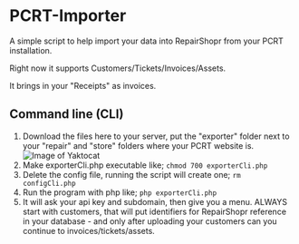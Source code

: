 PCRT-Importer
=============

A simple script to help import your data into RepairShopr from your PCRT installation.

Right now it supports Customers/Tickets/Invoices/Assets.

It brings in your "Receipts" as invoices.

## Command line (CLI)

1. Download the files here to your server, put the "exporter" folder next to your "repair" and "store" folders where your PCRT website is.
![Image of Yaktocat](http://i.imgur.com/9J0LcNK.png)
2. Make exporterCli.php executable like; ```chmod 700 exporterCli.php```
3. Delete the config file, running the script will create one; ```rm configCli.php```
4. Run the program with php like; ```php exporterCli.php```
5. It will ask your api key and subdomain, then give you a menu. ALWAYS start with customers, that will put identifiers for RepairShopr reference in your database - and only after uploading your customers can you continue to invoices/tickets/assets.

